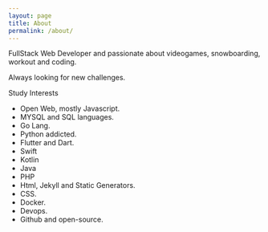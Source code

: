 ```yaml
---
layout: page
title: About
permalink: /about/
---
```


FullStack Web Developer and passionate about videogames, snowboarding, workout and coding.

Always looking for new challenges.

Study Interests
- Open Web, mostly Javascript.
- MYSQL and SQL languages.
- Go Lang.
- Python addicted.
- Flutter and Dart.
- Swift 
- Kotlin
- Java
- PHP
- Html, Jekyll and Static Generators.
- CSS.
- Docker.
- Devops.
- Github and open-source.
